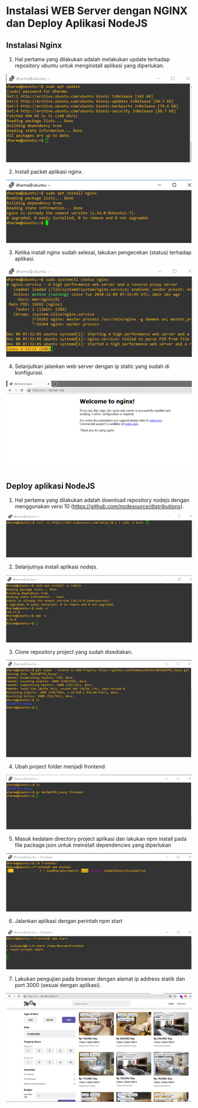 # Instalasi WEB Server dengan NGINX dan Deploy Aplikasi NodeJS

## Instalasi Nginx
1. Hal pertama yang dilakukan adalah melakukan update terhadap repository ubuntu untuk menginstall aplikasi yang diperlukan.

![1](./asset/1.png)

2. Install packet aplikasi nginx.

![2](./asset/2.png)

3. Ketika install nginx sudah selesai, lakukan pengecekan (status) terhadap aplikasi.

![3](./asset/3.png)

4. Selanjutkan jalankan web server dengan ip static yang sudah di konfigurasi.

![4](./asset/4.png)

## Deploy aplikasi NodeJS
1. Hal pertama yang dilakukan adalah download repository nodejs dengan menggunakan versi 10 (https://github.com/nodesource/distributions).

![5](./asset/5.png)

2. Selanjutnya install aplikasi nodejs.

![6](./asset/6.png)

3. Clone repository project yang sudah disediakan.

![7](./asset/7.png)

4. Ubah project folder menjadi frontend

![11](./asset/11.png)

5. Masuk kedalam directory project aplikasi dan lakukan npm install pada file package.json untuk meinstall dependencies yang diperlukan

![12](./asset/12.png)

6. Jalankan aplikasi dengan perintah npm start 

![13](./asset/13.png)

7. Lakukan pengujian pada browser dengan alamat ip address statik dan port 3000 (sesuai dengan aplikasi).

![10](./asset/10.png)